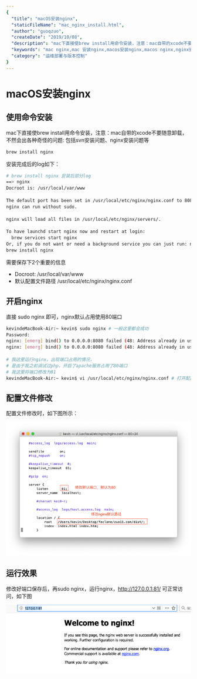 ```yaml
---
{
  "title": "macOS安装nginx",
  "staticFileName": "mac_nginx_install.html",
  "author": "guoqzuo",
  "createDate": "2019/10/08",
  "description": "mac下直接使brew install用命令安装，注意：mac自带的xcode不要随意卸载，不然会出各种奇怪的问题: 包括svn安装问题、nginx安装问题等",
  "keywords": "mac nginx,mac 安装nginx,macos安装nginx,macos nginx,nginx安装",
  "category": "运维部署与版本控制"
}
---
```


# macOS安装nginx

## 使用命令安装
mac下直接使brew install用命令安装，注意：mac自带的xcode不要随意卸载，不然会出各种奇怪的问题: 包括svn安装问题、nginx安装问题等
```bash
brew install nginx
```
安装完成后的log如下：
```bash
# brew install nginx 安装后部分log
==> nginx
Docroot is: /usr/local/var/www

The default port has been set in /usr/local/etc/nginx/nginx.conf to 8080 so that
nginx can run without sudo.

nginx will load all files in /usr/local/etc/nginx/servers/.

To have launchd start nginx now and restart at login:
  brew services start nginx
Or, if you do not want or need a background service you can just run: nginx
brew install nginx
```
需要保存下2个重要的信息
- Docroot: /usr/local/var/www
- 默认配置文件路径 /usr/local/etc/nginx/nginx.conf

## 开启nginx
直接 sudo nginx 即可，nginx默认占用使用80端口
```bash
kevindeMacBook-Air:~ kevin$ sudo nginx # 一般这里都会成功
Password:
nginx: [emerg] bind() to 0.0.0.0:8080 failed (48: Address already in use)
nginx: [emerg] bind() to 0.0.0.0:8080 failed (48: Address already in use)

# 我这里运行nginx，出现端口占用的情况，
# 是由于我之前调试过php，开启了apache服务占用了80端口
# 我这里将端口修改为81
kevindeMacBook-Air:~ kevin$ vi /usr/local/etc/nginx/nginx.conf # 打开配置文件修改端口
```
## 配置文件修改
配置文件修改时，如下图所示：

![ops_mac_install_nginx_2.png](../../../images/blog/ops/ops_mac_install_nginx_2.png)


## 运行效果
修改好端口保存后，再sudo nginx，运行nginx，http://127.0.0.1:81/ 可正常访问，如下图

![ops_mac_install_nginx_1.png](../../../images/blog/ops/ops_mac_install_nginx_1.png)